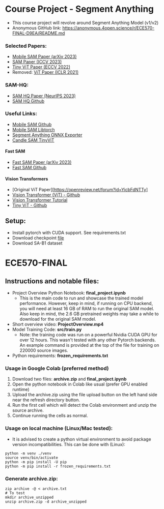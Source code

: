 # Course Project - Segment Anything
* This course project will revolve around Segment Anything Model (v1/v2)
* Anonymous GitHub link: https://anonymous.4open.science/r/ECE570-FINAL-D9EA/README.md

### Selected Papers:
* [Mobile SAM Paper (arXiv 2023)](https://arxiv.org/pdf/2306.14289)
* [SAM Paper (ICCV 2023)](https://openaccess.thecvf.com/content/ICCV2023/papers/Kirillov_Segment_Anything_ICCV_2023_paper.pdf)
* [Tiny ViT Paper (ECCV 2022)](https://arxiv.org/abs/2207.10666)
* Removed: [ViT Paper (ICLR 2021)](https://openreview.net/pdf?id=YicbFdNTTy)

### SAM-HQ:
* [SAM HQ Paper (NeurIPS 2023)](https://proceedings.neurips.cc/paper_files/paper/2023/file/5f828e38160f31935cfe9f67503ad17c-Paper-Conference.pdf)
* [SAM HQ Github](https://github.com/SysCV/sam-hq/tree/main)

### Useful Links:
* [Mobile SAM Github](https://github.com/ChaoningZhang/MobileSAM?tab=readme-ov-file)
* [Mobile SAM Libtorch](https://github.com/cyrillkuettel/Libtorch-MobileSAM-Example)
* [Segment Anything ONNX Exporter](https://github.com/vietanhdev/samexporter)
* [Candle SAM TinyViT](https://github.com/huggingface/candle/blob/main/candle-transformers/src/models/segment_anything/tiny_vit.rs)

#### Fast SAM
* [Fast SAM Paper (arXiv 2023)](https://arxiv.org/pdf/2306.12156)
* [Fast SAM Github](https://github.com/CASIA-IVA-Lab/FastSAM)

#### Vision Transformers
* [Original ViT Paper][https://openreview.net/forum?id=YicbFdNTTy]
* [Vision Transformer (ViT) - Github](https://github.com/google-research/vision_transformer)
* [Vision Transformer Tutorial](https://www.v7labs.com/blog/vision-transformer-guide)
* [Tiny ViT - Github](https://github.com/microsoft/Cream/tree/main/TinyViT)


## Setup:
* Install pytorch with CUDA support. See requirements.txt
* Download checkpoint [file](https://dl.fbaipublicfiles.com/segment_anything/sam_vit_h_4b8939.pth)
* Download SA-B1 dataset

# ECE570-FINAL

## Instructions and notable files:
* Project Overview Python Notebook: **final_project.ipynb**
    * This is the main code to run and showcase the trained model performance. However, keep in mind, if running on CPU backend, you will need at least 16 GB of RAM to run the original SAM model. Also keep in mind, the 2.6 GB pretrained weights may take a while to download for the original SAM model.
* Short overview video: **ProjectOverview.mp4**
* Model Training Code: **src/train.py**
    * Note: the training code was run on a powerful Nvidia CUDA GPU for over 12 hours. This wasn\'t tested with any other Pytorch backends. An example command is provided at the top of the file for training on 220000 source images.
* Python requirements: **frozen_requirements.txt**

### Usage in Google Colab (preferred method)
1. Download two files: **archive.zip** and **final_project.ipynb**
2. Open the python notebook in Colab like usual (prefer GPU enabled runtime)
3. Upload the archive.zip using the file upload button on the left hand side near the refresh directory button.
4. Run the first cell which will detect the Colab environment and unzip the source archive.
5. Continue running the cells as normal.

### Usage on local machine (Linux/Mac tested):
* It is advised to create a python virtual environment to avoid package version incompatibilities. This can be done with (Linux):
```shell
python -m venv ./venv
source venv/bin/activate
python -m pip install -U pip
python -m pip install -r frozen_requirements.txt
```

### Generate archive.zip:
```shell
zip archive -@ < archive.txt
# To test
mkdir archive_unzipped
unzip archive.zip -d archive_unzipped
```